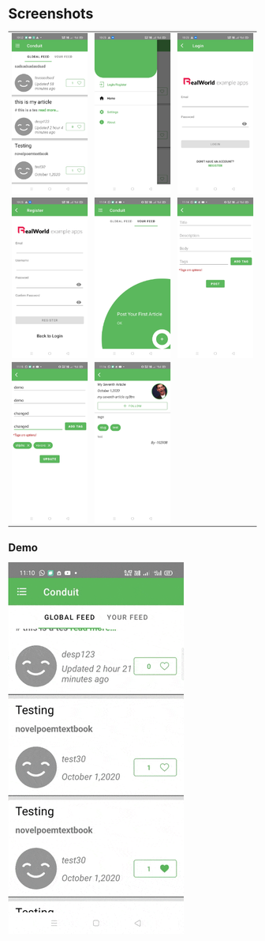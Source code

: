 # Screenshots
<table>
        <tr>
          <td><img src="app/screenshots/1.jpg"></td>
          <td><img src="app/screenshots/2.jpg"></td>
          <td><img src="app/screenshots/3.jpg"></td>
        <tr>
            <td><img src="app/screenshots/4.jpg"></td>
            <td><img src="app/screenshots/5.jpg"></td>
             <td><img src="app/screenshots/6.jpg"></td>
        </tr>
         <tr>
             <td><img src="app/screenshots/7.jpg"></td>
              <td><img src="app/screenshots/8.jpg"></td>
         </tr>
</table>

## Demo
<img src="app/records/1.gif">
